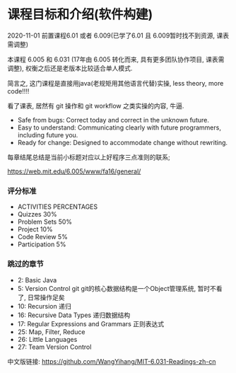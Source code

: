 # 课程目标和介绍(软件构建)

2020-11-01 前置课程6.01 或者 6.009(已学了6.01 且 6.009暂时找不到资源, 课表需调整)

本课程 6.005 和 6.031 (17年由 6.005 转化而来, 具有更多团队协作项目, 课表需调整), 权衡之后还是老版本比较适合单人模式.

简言之, 这门课程是直接用java(老规矩用其他语言代替)实操, less theory, more code!!!!

看了课表, 居然有 git 操作和 git workflow 之类实操的内容, 牛逼.

- Safe from bugs: Correct today and correct in the unknown future.
- Easy to understand: Communicating clearly with future programmers, including future you.
- Ready for change: Designed to accommodate change without rewriting.

每章结尾总结是当前小标题对应以上好程序三点准则的联系;

https://web.mit.edu/6.005/www/fa16/general/

### 评分标准

- ACTIVITIES	PERCENTAGES
- Quizzes	30%
- Problem Sets	50%
- Project	10%
- Code Review	5%
- Participation	5%

### 跳过的章节
- 2: Basic Java
- 5: Version Control git git的核心数据结构是一个Object管理系统, 暂时不看了, 日常操作足矣
- 10: Recursion 递归
- 16: Recursive Data Types 递归数据结构
- 17: Regular Expressions and Grammars 正则表达式
- 25: Map, Filter, Reduce
- 26: Little Languages
- 27: Team Version Control

中文版链接: https://github.com/WangYihang/MIT-6.031-Readings-zh-cn